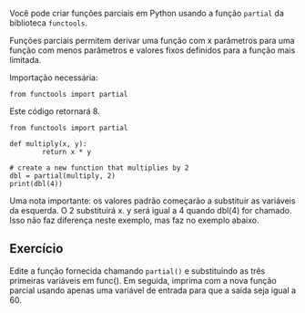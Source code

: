 Você pode criar funções parciais em Python usando a função `partial` da biblioteca `functools`.

Funções parciais permitem derivar uma função com x parâmetros para uma função com menos parâmetros e valores fixos definidos para a função mais limitada.

Importação necessária:

    from functools import partial

Este código retornará 8.

    from functools import partial
    
    def multiply(x, y):
            return x * y
    
    # create a new function that multiplies by 2
    dbl = partial(multiply, 2)
    print(dbl(4))

Uma nota importante: os valores padrão começarão a substituir as variáveis da esquerda. O 2 substituirá x. y será igual a 4 quando dbl(4) for chamado. Isso não faz diferença neste exemplo, mas faz no exemplo abaixo.

Exercício
--------
Edite a função fornecida chamando `partial()` e substituindo as três primeiras variáveis em func(). Em seguida, imprima com a nova função parcial usando apenas uma variável de entrada para que a saída seja igual a 60.